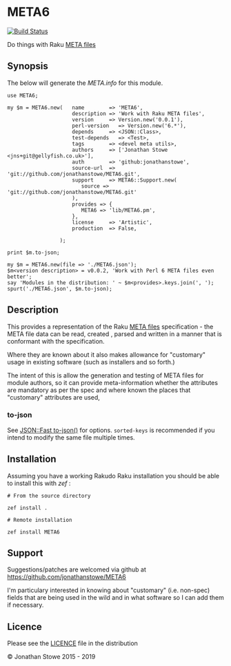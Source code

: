 # META6

[![Build Status](https://travis-ci.org/jonathanstowe/META6.svg?branch=master)](https://travis-ci.org/jonathanstowe/META6)

Do things with Raku [META files](http://design.raku.org/S22.html#META6.json)

## Synopsis

The below will generate the  *META.info* for this module.

```
use META6;

my $m = META6.new(   name        => 'META6',
                     description => 'Work with Raku META files',
                     version     => Version.new('0.0.1'),
                     perl-version   => Version.new('6.*'),
                     depends     => <JSON::Class>,
                     test-depends   => <Test>,
                     tags        => <devel meta utils>,
                     authors     => ['Jonathan Stowe <jns+git@gellyfish.co.uk>'],
                     auth        => 'github:jonathanstowe',
                     source-url  => 'git://github.com/jonathanstowe/META6.git',
                     support     => META6::Support.new(
                        source => 'git://github.com/jonathanstowe/META6.git'
                     ),
                     provides => {
                        META6 => 'lib/META6.pm',
                     },
                     license     => 'Artistic',
                     production  => False,

                 );

print $m.to-json;

my $m = META6.new(file => './META6.json');
$m<version description> = v0.0.2, 'Work with Perl 6 META files even better';
say 'Modules in the distribution: ' ~ $m<provides>.keys.join(', ');
spurt('./META6.json', $m.to-json);
```
## Description

This provides a representation of the Raku [META
files](http://design.raku.org/S22.html#META6.json) specification -
the META file data can be read, created , parsed and written in a manner
that is conformant with the specification.

Where they are known about it also makes allowance for "customary"
usage in existing software (such as installers and so forth.)

The intent of this is allow the generation and testing of META files for
module authors, so it can provide meta-information whether the attributes
are mandatory as per the spec and where known the places that "customary"
attributes are used,


### to-json

See [JSON::Fast to-json()](https://github.com/timo/json_fast#to-json) for options. `sorted-keys`
is recommended if you intend to modify the same file multiple times.

## Installation

Assuming you have a working Rakudo Raku installation you should be able to
install this with *zef* :

    # From the source directory
   
    zef install .

    # Remote installation

    zef install META6

## Support

Suggestions/patches are welcomed via github at https://github.com/jonathanstowe/META6

I'm particulary interested in knowing about "customary" (i.e. non-spec)
fields that are being used in the wild and in what software so I can
add them if necessary.

## Licence

Please see the [LICENCE](LICENCE) file in the distribution

© Jonathan Stowe 2015 - 2019

